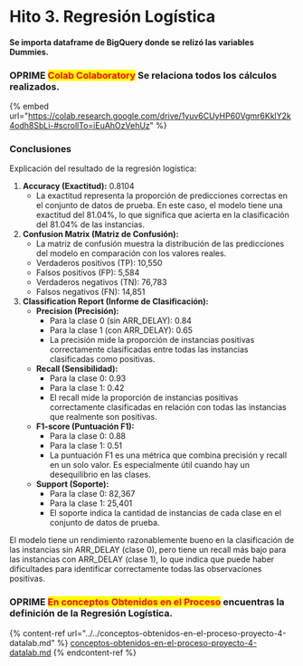 # Hito 3. Regresión Logística

#### Se importa dataframe de BigQuery donde se relizó las variables Dummies.

### OPRIME <mark style="color:red;">**Colab Colaboratory**</mark> Se relaciona todos los cálculos realizados.

{% embed url="https://colab.research.google.com/drive/1yuv6CUyHP60Vgmr6KklY2k4odh8SbLi-#scrollTo=iEuAhOzVehUz" %}

### Conclusiones

Explicación del resultado de la regresión logística:

1. **Accuracy (Exactitud):** 0.8104
   * La exactitud representa la proporción de predicciones correctas en el conjunto de datos de prueba. En este caso, el modelo tiene una exactitud del 81.04%, lo que significa que acierta en la clasificación del 81.04% de las instancias.
2. **Confusion Matrix (Matriz de Confusión):**
   * La matriz de confusión muestra la distribución de las predicciones del modelo en comparación con los valores reales.
   * Verdaderos positivos (TP): 10,550
   * Falsos positivos (FP): 5,584
   * Verdaderos negativos (TN): 76,783
   * Falsos negativos (FN): 14,851
3. **Classification Report (Informe de Clasificación):**
   * **Precision (Precisión):**
     * Para la clase 0 (sin ARR\_DELAY): 0.84
     * Para la clase 1 (con ARR\_DELAY): 0.65
     * La precisión mide la proporción de instancias positivas correctamente clasificadas entre todas las instancias clasificadas como positivas.
   * **Recall (Sensibilidad):**
     * Para la clase 0: 0.93
     * Para la clase 1: 0.42
     * El recall mide la proporción de instancias positivas correctamente clasificadas en relación con todas las instancias que realmente son positivas.
   * **F1-score (Puntuación F1):**
     * Para la clase 0: 0.88
     * Para la clase 1: 0.51
     * La puntuación F1 es una métrica que combina precisión y recall en un solo valor. Es especialmente útil cuando hay un desequilibrio en las clases.
   * **Support (Soporte):**
     * Para la clase 0: 82,367
     * Para la clase 1: 25,401
     * El soporte indica la cantidad de instancias de cada clase en el conjunto de datos de prueba.

El modelo tiene un rendimiento razonablemente bueno en la clasificación de las instancias sin ARR\_DELAY (clase 0), pero tiene un recall más bajo para las instancias con ARR\_DELAY (clase 1), lo que indica que puede haber dificultades para identificar correctamente todas las observaciones positivas.

### OPRIME <mark style="color:red;">En conceptos Obtenidos en el Proceso</mark> encuentras la definición de la Regresión Logística.

{% content-ref url="../../conceptos-obtenidos-en-el-proceso-proyecto-4-datalab.md" %}
[conceptos-obtenidos-en-el-proceso-proyecto-4-datalab.md](../../conceptos-obtenidos-en-el-proceso-proyecto-4-datalab.md)
{% endcontent-ref %}

